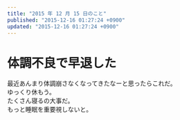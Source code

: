 ```yaml
---
title: "2015 年 12 月 15 日のこと"
published: "2015-12-16 01:27:24 +0900"
updated: "2015-12-16 01:27:24 +0900"
---
```


# 体調不良で早退した

最近あんまり体調崩さなくなってきたなーと思ったらこれだ。  
ゆっくり休もう。  
たくさん寝るの大事だ。  
もっと睡眠を重要視しないと。

